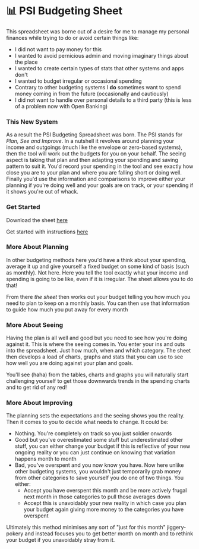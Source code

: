 # 📊 PSI Budgeting Sheet

This spreadsheet was borne out of a desire for me to manage my personal finances while trying to do or avoid certain things like:

* I did not want to pay money for this
* I wanted to avoid pernicious admin and moving imaginary things about the place
* I wanted to create certain types of stats that other systems and apps don't
* I wanted to budget irregular or occasional spending
* Contrary to other budgeting systems I **do** sometimes want to spend money coming in from the future (occasionally and cautiously)
* I did not want to handle over personal details to a third party (this is less of a problem now with Open Banking)

### This New System

As a result the PSI Budgeting Spreadsheet was born. The PSI stands for _Plan, See and Improve_. In a nutshell it revolves around planning your income and outgoings (much like the envelope or zero-based systems), then the tool will work out the budgets for you on your behalf. The seeing aspect is taking that plan and then adapting your spending and saving pattern to suit it. You'd record your spending in the tool and see exactly how close you are to your plan and where you are falling short or doing well. Finally you'd use the information and comparisons to improve either your planning if you're doing well and your goals are on track, or your spending if it shows you're out of whack.

### Get Started

Download the sheet [here](https://docs.google.com/spreadsheets/d/1o4n4G2lbTavWpHNLC3z8dYNM7To1fQPN8T1XAV-t408/copy)

Get started with instructions [here](initial-setup/)&#x20;

### More About Planning

In other budgeting methods here you'd have a think about your spending, average it up and give yourself a fixed budget on some kind of basis (such as monthly). Not here. Here you tell the tool exactly what your income and spending is going to be like, even if it is irregular. The sheet allows you to do that!&#x20;

From there _the sheet_ then works out your budget telling you how much you need to plan to keep on a monthly basis. You can then use that information to guide how much you put away for every month

### More About Seeing

Having the plan is all well and good but you need to see how you're doing against it. This is where the seeing comes in. You enter your ins and outs into the spreadsheet. Just how much, when and which category. The sheet then develops a load of charts, graphs and stats that you can use to see how well you are doing against your plan and goals.

You'll see (haha) from the tables, charts and graphs you will naturally start challenging yourself to get those downwards trends in the spending charts and to get rid of any red!

### More About Improving

The planning sets the expectations and the seeing shows you the reality. Then it comes to you to decide what needs to change. It could be:

* Nothing. You're completely on track so you just soldier onwards
* Good but you've overestimated some stuff but underestimated other stuff, you can either change your budget if this is reflective of your new ongoing reality or you can just continue on knowing that variation happens month to month
* Bad, you've overspent and you now know you have. Now here unlike other budgeting systems, you wouldn't just temporarily grab money from other categories to save yourself you do one of two things. You either:
  * Accept you have overspent this month and be more actively frugal next month in those categories to pull those averages down
  * Accept this is unavoidably your new reality in which case you plan your budget again giving more money to the categories you have overspent

Ultimately this method minimises any sort of "just for this month" jiggery-pokery and instead focuses you to get better month on month and to rethink your budget if you unavoidably stray from it.
